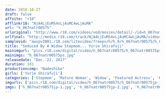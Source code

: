 ```yaml
---
date: 2018-10-27
draft: false
affsite: "r18"
afflinkr18: "NjA4LjEuMS4xLjAuMC4wLjAuMA"
url: "h_067natr00575"
urloriginal: "http://www.r18.com/videos/vod/movies/detail/-/id=h_067natr00575"
urlfinal: "http://media.r18.com/track/NjA4LjEuMS4xLjAuMC4wLjAuMA/videos/vod/movies/detail/-/id=h_067natr00575"
samplevid: "awspv3001.r18.com/litevideo/freepv/h/h_0/h_067natr00575/h_067natr00575_dmb_w.mp4"
title: "Seduced By A Widow Stepmom... Yurie Shirafuji"
mainimgurl: "pics.r18.com/digital/video/h_067natr00575/h_067natr00575ps.jpg"
mainimgs: "h_067natr00575ps.jpg"
releasedate: "Dec. 22, 2017"
duration: 101
productioncomp: "Nadeshiko"
girls: ['Yurie Shirafuji']
categories: ['Stepmom', 'Mature Woman', 'Widow', 'Featured Actress', 'Hi-Def']
imgurls: ['pics.r18.com/digital/video/h_067natr00575/h_067natr00575jp-1.jpg', 'pics.r18.com/digital/video/h_067natr00575/h_067natr00575jp-2.jpg', 'pics.r18.com/digital/video/h_067natr00575/h_067natr00575jp-3.jpg', 'pics.r18.com/digital/video/h_067natr00575/h_067natr00575jp-4.jpg', 'pics.r18.com/digital/video/h_067natr00575/h_067natr00575jp-5.jpg', 'pics.r18.com/digital/video/h_067natr00575/h_067natr00575jp-6.jpg', 'pics.r18.com/digital/video/h_067natr00575/h_067natr00575jp-7.jpg', 'pics.r18.com/digital/video/h_067natr00575/h_067natr00575jp-8.jpg', 'pics.r18.com/digital/video/h_067natr00575/h_067natr00575jp-9.jpg', 'pics.r18.com/digital/video/h_067natr00575/h_067natr00575jp-10.jpg', 'pics.r18.com/digital/video/h_067natr00575/h_067natr00575jp-11.jpg', 'pics.r18.com/digital/video/h_067natr00575/h_067natr00575jp-12.jpg', 'pics.r18.com/digital/video/h_067natr00575/h_067natr00575jp-13.jpg', 'pics.r18.com/digital/video/h_067natr00575/h_067natr00575jp-14.jpg', 'pics.r18.com/digital/video/h_067natr00575/h_067natr00575jp-15.jpg', 'pics.r18.com/digital/video/h_067natr00575/h_067natr00575jp-16.jpg', 'pics.r18.com/digital/video/h_067natr00575/h_067natr00575jp-17.jpg', 'pics.r18.com/digital/video/h_067natr00575/h_067natr00575jp-18.jpg', 'pics.r18.com/digital/video/h_067natr00575/h_067natr00575jp-19.jpg', 'pics.r18.com/digital/video/h_067natr00575/h_067natr00575jp-20.jpg']
imgs: ['h_067natr00575jp-1.jpg', 'h_067natr00575jp-2.jpg', 'h_067natr00575jp-3.jpg', 'h_067natr00575jp-4.jpg', 'h_067natr00575jp-5.jpg', 'h_067natr00575jp-6.jpg', 'h_067natr00575jp-7.jpg', 'h_067natr00575jp-8.jpg', 'h_067natr00575jp-9.jpg', 'h_067natr00575jp-10.jpg', 'h_067natr00575jp-11.jpg', 'h_067natr00575jp-12.jpg', 'h_067natr00575jp-13.jpg', 'h_067natr00575jp-14.jpg', 'h_067natr00575jp-15.jpg', 'h_067natr00575jp-16.jpg', 'h_067natr00575jp-17.jpg', 'h_067natr00575jp-18.jpg', 'h_067natr00575jp-19.jpg', 'h_067natr00575jp-20.jpg']
---
```


